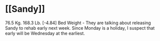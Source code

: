 # [[Sandy]]
76.5 Kg. 168.3 Lb. [-4.84] Bed Weight
	- They are talking about releasing Sandy to rehab early next week.  Since Monday is a holiday, I suspect that early will be Wednesday at the earliest.